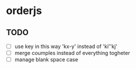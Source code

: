# orderjs

## TODO
- [ ] use key in this way 'kx-y' instead of 'ki''kj'
- [ ] merge coumples instead of everything togheter
- [ ] manage blank space case
